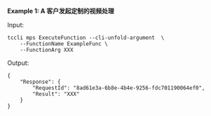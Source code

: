 **Example 1: A 客户发起定制的视频处理**



Input: 

```
tccli mps ExecuteFunction --cli-unfold-argument  \
    --FunctionName ExampleFunc \
    --FunctionArg XXX
```

Output: 
```
{
    "Response": {
        "RequestId": "8ad61e3a-6b8e-4b4e-9256-fdc701190064ef0",
        "Result": "XXX"
    }
}
```

